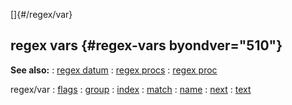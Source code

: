 []{#/regex/var}
  ## regex vars {#regex-vars byondver="510"}
  **See also:**
  :   [regex datum](ref/regex)
  :   [regex procs](ref/regex/proc)
  :   [regex proc](ref/proc/regex)
  <!-- -->
  regex/var
  :   [flags](ref/regex/var/flags)
  :   [group](ref/regex/var/group)
  :   [index](ref/regex/var/index)
  :   [match](ref/regex/var/match)
  :   [name](ref/regex/var/name)
  :   [next](ref/regex/var/next)
  :   [text](ref/regex/var/text)